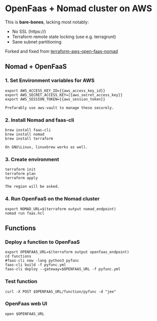 # OpenFaas + Nomad cluster on AWS

This is **bare-bones**, lacking most notably:
  - No SSL (https://)
  - Terraform remote state locking (use e.g. terragrunt)
  - Sane subnet partitioning

Forked and fixed from [terraform-aws-open-faas-nomad](https://github.com/nicholasjackson/terraform-aws-open-faas-nomad)

## Nomad + OpenFaaS

### 1. Set Environment variables for AWS

    export AWS_ACCESS_KEY_ID={{aws_access_key_id}}
    export AWS_SECRET_ACCESS_KEY={{aws_secret_access_key}}
    export AWS_SESSION_TOKEN={{aws_session_token}}

    Prefarably use aws-vault to manage these securely.

### 2. Install Nomad and faas-cli

    brew install faas-cli
    brew install nomad
    brew install terraform

    On GNU\Linux, linuxbrew works as well.

### 3. Create environment

    terraform init
    terraform plan
    terraform apply

    The region will be asked.

### 4. Run OpenFaaS on the Nomad cluster

    export NOMAD_URL=$(terraform output nomad_endpoint)
    nomad run faas.hcl


## Functions

### Deploy a function to OpenFaaS

    export OPENFAAS_URL=$(terraform output openfaas_endpoint)
    cd functions
    #faas-cli new -lang python3 pyfunc
    faas-cli build -f pyfunc.yml
    faas-cli deploy --gateway=$OPENFAAS_URL -f pyfunc.yml

### Test function

    curl -X POST $OPENFAAS_URL/function/pyfunc -d "jee"

### OpenFaas web UI

    open $OPENFAAS_URL
